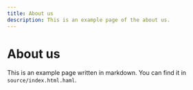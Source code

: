 ```yaml
---
title: About us
description: This is an example page of the about us.
---
```


# About us

This is an example page written in markdown. You can find it in `source/index.html.haml`.
